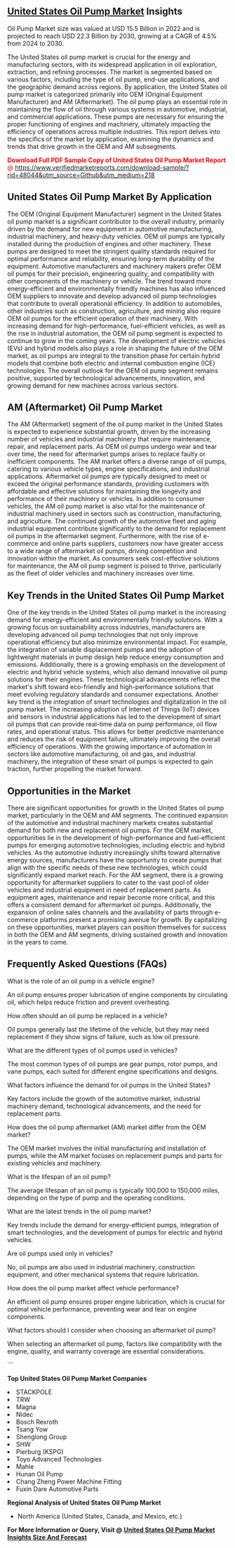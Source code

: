 <h2><a href="https://www.verifiedmarketreports.com/download-sample/?rid=48044&amp;utm_source=Github&amp;utm_medium=218" target="_blank">United States Oil Pump Market</a> Insights</h2><p>Oil Pump Market size was valued at USD 15.5 Billion in 2022 and is projected to reach USD 22.3 Billion by 2030, growing at a CAGR of 4.5% from 2024 to 2030.</p><p> <p>The United States oil pump market is crucial for the energy and manufacturing sectors, with its widespread application in oil exploration, extraction, and refining processes. The market is segmented based on various factors, including the type of oil pump, end-use applications, and the geographic demand across regions. By application, the United States oil pump market is categorized primarily into OEM (Original Equipment Manufacturer) and AM (Aftermarket). The oil pump plays an essential role in maintaining the flow of oil through various systems in automotive, industrial, and commercial applications. These pumps are necessary for ensuring the proper functioning of engines and machinery, ultimately impacting the efficiency of operations across multiple industries. This report delves into the specifics of the market by application, examining the dynamics and trends that drive growth in the OEM and AM subsegments. <p><span class=""><span style="color: #ff0000;"><strong>Download Full PDF Sample Copy of United States Oil Pump Market Report</strong> @ </span><a href="https://www.verifiedmarketreports.com/download-sample/?rid=48044&amp;utm_source=Github&amp;utm_medium=218" target="_blank">https://www.verifiedmarketreports.com/download-sample/?rid=48044&amp;utm_source=Github&amp;utm_medium=218</a></span></p></p> <h2>United States Oil Pump Market By Application</h2> <p>The OEM (Original Equipment Manufacturer) segment in the United States oil pump market is a significant contributor to the overall industry, primarily driven by the demand for new equipment in automotive manufacturing, industrial machinery, and heavy-duty vehicles. OEM oil pumps are typically installed during the production of engines and other machinery. These pumps are designed to meet the stringent quality standards required for optimal performance and reliability, ensuring long-term durability of the equipment. Automotive manufacturers and machinery makers prefer OEM oil pumps for their precision, engineering quality, and compatibility with other components of the machinery or vehicle. The trend toward more energy-efficient and environmentally friendly machines has also influenced OEM suppliers to innovate and develop advanced oil pump technologies that contribute to overall operational efficiency. In addition to automobiles, other industries such as construction, agriculture, and mining also require OEM oil pumps for the efficient operation of their machinery. With increasing demand for high-performance, fuel-efficient vehicles, as well as the rise in industrial automation, the OEM oil pump segment is expected to continue to grow in the coming years. The development of electric vehicles (EVs) and hybrid models also plays a role in shaping the future of the OEM market, as oil pumps are integral to the transition phase for certain hybrid models that combine both electric and internal combustion engine (ICE) technologies. The overall outlook for the OEM oil pump segment remains positive, supported by technological advancements, innovation, and growing demand for new machines across various sectors. <h2>AM (Aftermarket) Oil Pump Market</h2> <p>The AM (Aftermarket) segment of the oil pump market in the United States is expected to experience substantial growth, driven by the increasing number of vehicles and industrial machinery that require maintenance, repair, and replacement parts. As OEM oil pumps undergo wear and tear over time, the need for aftermarket pumps arises to replace faulty or inefficient components. The AM market offers a diverse range of oil pumps, catering to various vehicle types, engine specifications, and industrial applications. Aftermarket oil pumps are typically designed to meet or exceed the original performance standards, providing customers with affordable and effective solutions for maintaining the longevity and performance of their machinery or vehicles. In addition to consumer vehicles, the AM oil pump market is also vital for the maintenance of industrial machinery used in sectors such as construction, manufacturing, and agriculture. The continued growth of the automotive fleet and aging industrial equipment contribute significantly to the demand for replacement oil pumps in the aftermarket segment. Furthermore, with the rise of e-commerce and online parts suppliers, customers now have greater access to a wide range of aftermarket oil pumps, driving competition and innovation within the market. As consumers seek cost-effective solutions for maintenance, the AM oil pump segment is poised to thrive, particularly as the fleet of older vehicles and machinery increases over time. <h2>Key Trends in the United States Oil Pump Market</h2> <p>One of the key trends in the United States oil pump market is the increasing demand for energy-efficient and environmentally friendly solutions. With a growing focus on sustainability across industries, manufacturers are developing advanced oil pump technologies that not only improve operational efficiency but also minimize environmental impact. For example, the integration of variable displacement pumps and the adoption of lightweight materials in pump design help reduce energy consumption and emissions. Additionally, there is a growing emphasis on the development of electric and hybrid vehicle systems, which also demand innovative oil pump solutions for their engines. These technological advancements reflect the market's shift toward eco-friendly and high-performance solutions that meet evolving regulatory standards and consumer expectations. Another key trend is the integration of smart technologies and digitalization in the oil pump market. The increasing adoption of Internet of Things (IoT) devices and sensors in industrial applications has led to the development of smart oil pumps that can provide real-time data on pump performance, oil flow rates, and operational status. This allows for better predictive maintenance and reduces the risk of equipment failure, ultimately improving the overall efficiency of operations. With the growing importance of automation in sectors like automotive manufacturing, oil and gas, and industrial machinery, the integration of these smart oil pumps is expected to gain traction, further propelling the market forward. <h2>Opportunities in the Market</h2> <p>There are significant opportunities for growth in the United States oil pump market, particularly in the OEM and AM segments. The continued expansion of the automotive and industrial machinery markets creates substantial demand for both new and replacement oil pumps. For the OEM market, opportunities lie in the development of high-performance and fuel-efficient pumps for emerging automotive technologies, including electric and hybrid vehicles. As the automotive industry increasingly shifts toward alternative energy sources, manufacturers have the opportunity to create pumps that align with the specific needs of these new technologies, which could significantly expand market reach. For the AM segment, there is a growing opportunity for aftermarket suppliers to cater to the vast pool of older vehicles and industrial equipment in need of replacement parts. As equipment ages, maintenance and repair become more critical, and this offers a consistent demand for aftermarket oil pumps. Additionally, the expansion of online sales channels and the availability of parts through e-commerce platforms present a promising avenue for growth. By capitalizing on these opportunities, market players can position themselves for success in both the OEM and AM segments, driving sustained growth and innovation in the years to come. <h2>Frequently Asked Questions (FAQs)</h2> <p>What is the role of an oil pump in a vehicle engine?</p> <p>An oil pump ensures proper lubrication of engine components by circulating oil, which helps reduce friction and prevent overheating.</p> <p>How often should an oil pump be replaced in a vehicle?</p> <p>Oil pumps generally last the lifetime of the vehicle, but they may need replacement if they show signs of failure, such as low oil pressure.</p> <p>What are the different types of oil pumps used in vehicles?</p> <p>The most common types of oil pumps are gear pumps, rotor pumps, and vane pumps, each suited for different engine specifications and designs.</p> <p>What factors influence the demand for oil pumps in the United States?</p> <p>Key factors include the growth of the automotive market, industrial machinery demand, technological advancements, and the need for replacement parts.</p> <p>How does the oil pump aftermarket (AM) market differ from the OEM market?</p> <p>The OEM market involves the initial manufacturing and installation of pumps, while the AM market focuses on replacement pumps and parts for existing vehicles and machinery.</p> <p>What is the lifespan of an oil pump?</p> <p>The average lifespan of an oil pump is typically 100,000 to 150,000 miles, depending on the type of pump and the operating conditions.</p> <p>What are the latest trends in the oil pump market?</p> <p>Key trends include the demand for energy-efficient pumps, integration of smart technologies, and the development of pumps for electric and hybrid vehicles.</p> <p>Are oil pumps used only in vehicles?</p> <p>No, oil pumps are also used in industrial machinery, construction equipment, and other mechanical systems that require lubrication.</p> <p>How does the oil pump market affect vehicle performance?</p> <p>An efficient oil pump ensures proper engine lubrication, which is crucial for optimal vehicle performance, preventing wear and tear on engine components.</p> <p>What factors should I consider when choosing an aftermarket oil pump?</p> <p>When selecting an aftermarket oil pump, factors like compatibility with the engine, quality, and warranty coverage are essential considerations.</p> ```</p><p><strong>Top United States Oil Pump Market Companies</strong></p><div data-test-id=""><p><li>STACKPOLE</li><li> TRW</li><li> Magna</li><li> Nidec</li><li> Bosch Rexroth</li><li> Tsang Yow</li><li> Shenglong Group</li><li> SHW</li><li> Pierburg (KSPG)</li><li> Toyo Advanced Technologies</li><li> Mahle</li><li> Hunan Oil Pump</li><li> Chang Zheng Power Machine Fitting</li><li> Fuxin Dare Automotive Parts</li></p><div><strong>Regional Analysis of&nbsp;United States Oil Pump Market</strong></div><ul><li dir="ltr"><p dir="ltr">North America&nbsp;(United States, Canada, and Mexico, etc.)</p></li></ul><p><strong>For More Information or Query, Visit @&nbsp;</strong><strong><a href="https://www.verifiedmarketreports.com/product/global-oil-pump-market-2019-by-manufacturers-regions-type-and-application-forecast-to-2024/?utm_source=Github&amp;utm_medium=218" target="_blank">United States Oil Pump Market Insights Size And Forecast</a></strong></p></div>
